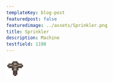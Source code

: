 ```yaml
---
templateKey: blog-post
featuredpost: false
featuredimage: ../assets/Sprinkler.png
title: Sprinkler
description: Machine
testfield: 1198
---
```

![Sprinkler](../assets/Sprinkler.png)